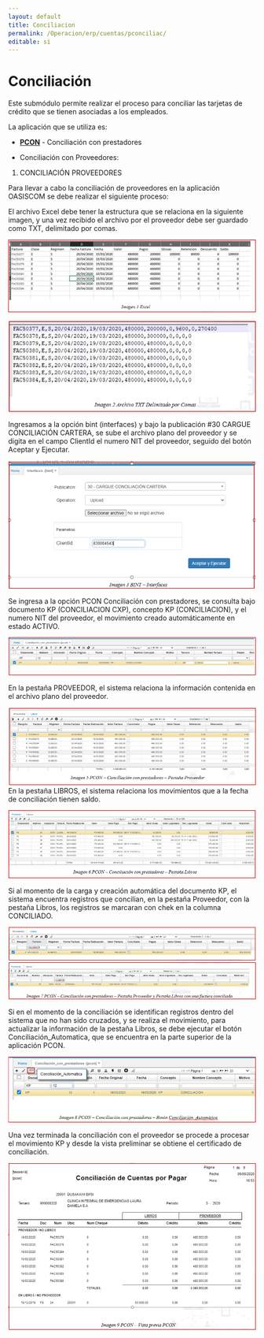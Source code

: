 ```yaml
---
layout: default
title: Conciliacion
permalink: /Operacion/erp/cuentas/pconciliac/
editable: si
---
```


# Conciliación  

Este submódulo permite realizar el proceso para conciliar las tarjetas de crédito que se tienen asociadas a los empleados.  

La aplicación que se utiliza es:  

* [**PCON**](http://docs.oasiscom.com/Operacion/erp/cuentas/pconciliac/pcon)  - Conciliación con prestadores

*  Conciliación con Proveedores: 

1.	CONCILIACIÓN PROVEEDORES

Para llevar a cabo la conciliación de proveedores en la aplicación OASISCOM se debe realizar el siguiente proceso:  

El archivo Excel debe tener la estructura que se relaciona en la siguiente imagen, y una vez recibido el archivo por el proveedor debe ser guardado como TXT, delimitado por comas.  

![](pcon5.png)  

![](pcon6.png)  

Ingresamos a la opción bint (interfaces) y bajo la publicación #30 CARGUE CONCILIACIÓN CARTERA, se sube el archivo plano del proveedor y se digita en el campo ClientId el numero NIT del proveedor, seguido del botón Aceptar y Ejecutar.  

![](pcon7.png)  

Se ingresa a la opción PCON Conciliación con prestadores, se consulta bajo documento KP (CONCILIACION CXP), concepto KP (CONCILIACION), y el numero NIT del proveedor, el movimiento creado automáticamente en estado ACTIVO.   

![](pcon8.png)  

En la pestaña PROVEEDOR, el sistema relaciona la información contenida en el archivo plano del proveedor.  

![](pcon9.png)  
En la pestaña LIBROS, el sistema relaciona los movimientos que a la fecha de conciliación tienen saldo.   

![](pcon10.png)  

Si al momento de la carga y creación automática del documento KP, el sistema encuentra registros que concilian, en la pestaña Proveedor, con la pestaña Libros, los registros se marcaran con chek en la columna CONCILIADO.  

![](pcon11.png)  
![](pcon12.png)  

Si en el momento de la conciliación se identifican registros dentro del sistema que no han sido cruzados, y se realiza el movimiento, para actualizar la información de la pestaña Libros, se debe ejecutar el botón Conciliación_Automatica, que se encuentra en la parte superior de la aplicación PCON.  

![](pcon13.png)  

Una vez terminada la conciliación con el proveedor se procede a procesar el movimiento KP y desde la vista preliminar se obtiene el certificado de conciliación.  

![](pcon14.png)  





